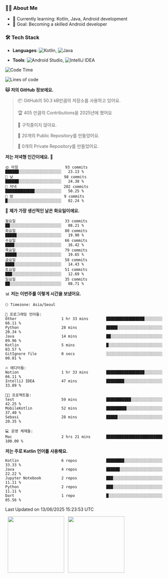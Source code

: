 ### 👨‍💻 About Me
- 🌱 Currently learning: Kotlin, Java, Android development
- 🎯 Goal: Becoming a skilled Android developer

### 🛠 Tech Stack
- **Languages**: ![Kotlin](https://img.shields.io/badge/Kotlin-0095D5?style=flat-square&logo=kotlin&logoColor=white), 
![Java](https://img.shields.io/badge/Java-007396?style=flat-square&logo=coffeescript&logoColor=white)

- **Tools**:
![Android Studio](https://img.shields.io/badge/Android%20Studio-3DDC84?style=flat-square&logo=android-studio&logoColor=white), 
![IntelliJ IDEA](https://img.shields.io/badge/IntelliJ%20IDEA-000000?style=flat-square&logo=intellij-idea&logoColor=white)

<!--START_SECTION:waka-->
![Code Time](http://img.shields.io/badge/Code%20Time-170%20hrs%2019%20mins-blue)

![Lines of code](https://img.shields.io/badge/%EC%A0%80%EB%8A%94%20%EC%97%AC%ED%83%9C%EA%B9%8C%EC%A7%80%20-278.6%20thousand%20%EC%A4%84%EC%9D%98%20%EC%BD%94%EB%93%9C%EB%A5%BC%20%EC%9E%91%EC%84%B1%ED%96%88%EC%96%B4%EC%9A%94.-blue)

**🐱 저의 GitHub 정보에요.** 

> 📦 GitHub의 50.3 kB만큼의 저장소를 사용하고 있어요. 
 > 
> 🏆 405 만큼의 Contributions을 2025년에 했어요
 > 
> 🚫 구직중이지 않아요.
 > 
> 📜 20개의 Public Repository를 만들었어요. 
 > 
> 🔑 0개의 Private Repository를 만들었어요. 
 > 
**저는 저녁형 인간이에요. 🦉** 

```text
🌞 아침                     93 commits          ██████░░░░░░░░░░░░░░░░░░░   23.13 % 
🌆 낮　                     98 commits          ██████░░░░░░░░░░░░░░░░░░░   24.38 % 
🌃 저녁                     202 commits         █████████████░░░░░░░░░░░░   50.25 % 
🌙 밤　                     9 commits           █░░░░░░░░░░░░░░░░░░░░░░░░   02.24 % 
```
📅 **제가 가장 생산적인 날은 화요일이에요.** 

```text
월요일                      33 commits          ██░░░░░░░░░░░░░░░░░░░░░░░   08.21 % 
화요일                      80 commits          █████░░░░░░░░░░░░░░░░░░░░   19.90 % 
수요일                      66 commits          ████░░░░░░░░░░░░░░░░░░░░░   16.42 % 
목요일                      79 commits          █████░░░░░░░░░░░░░░░░░░░░   19.65 % 
금요일                      58 commits          ████░░░░░░░░░░░░░░░░░░░░░   14.43 % 
토요일                      51 commits          ███░░░░░░░░░░░░░░░░░░░░░░   12.69 % 
일요일                      35 commits          ██░░░░░░░░░░░░░░░░░░░░░░░   08.71 % 
```


📊 **저는 이번주를 이렇게 시간을 보냈어요.** 

```text
🕑︎ Timezone: Asia/Seoul

💬 프로그래밍 언어들: 
Other                    1 hr 33 mins        █████████████████░░░░░░░░   66.11 % 
Python                   28 mins             █████░░░░░░░░░░░░░░░░░░░░   20.34 % 
Java                     14 mins             ██░░░░░░░░░░░░░░░░░░░░░░░   09.96 % 
Kotlin                   5 mins              █░░░░░░░░░░░░░░░░░░░░░░░░   03.57 % 
GitIgnore file           0 secs              ░░░░░░░░░░░░░░░░░░░░░░░░░   00.01 % 

🔥 에디터들: 
Notion                   1 hr 33 mins        █████████████████░░░░░░░░   66.11 % 
IntelliJ IDEA            47 mins             ████████░░░░░░░░░░░░░░░░░   33.89 % 

🐱‍💻 프로젝트들: 
test                     59 mins             ███████████░░░░░░░░░░░░░░   42.25 % 
MobileKotlin             52 mins             █████████░░░░░░░░░░░░░░░░   37.40 % 
Sebasi                   28 mins             █████░░░░░░░░░░░░░░░░░░░░   20.35 % 

💻 운영 체제들: 
Mac                      2 hrs 21 mins       █████████████████████████   100.00 % 
```

**저는 주로 Kotlin 언어를 사용해요.** 

```text
Kotlin                   6 repos             ████████░░░░░░░░░░░░░░░░░   33.33 % 
Java                     4 repos             ██████░░░░░░░░░░░░░░░░░░░   22.22 % 
Jupyter Notebook         2 repos             ███░░░░░░░░░░░░░░░░░░░░░░   11.11 % 
Python                   2 repos             ███░░░░░░░░░░░░░░░░░░░░░░   11.11 % 
Dart                     1 repo              █░░░░░░░░░░░░░░░░░░░░░░░░   05.56 % 
```




 Last Updated on 13/06/2025 15:23:53 UTC
<!--END_SECTION:waka-->

<p>
  <img height="180em" src="https://github-readme-stats.vercel.app/api?username=JongHyun070105&show_icons=true&include_all_commits=true&bg_color=0d1117&title_color=ffffff&text_color=c9d1d9&icon_color=79ff97">
  <img height="180em" src="https://github-readme-stats.vercel.app/api/top-langs/?username=JongHyun070105&layout=compact&langs_count=4&bg_color=0d1117&title_color=ffffff&text_color=c9d1d9&hide=php,jupyter%20notebook&hide_repo=EcoStep,mimir,git-session">
</p>
